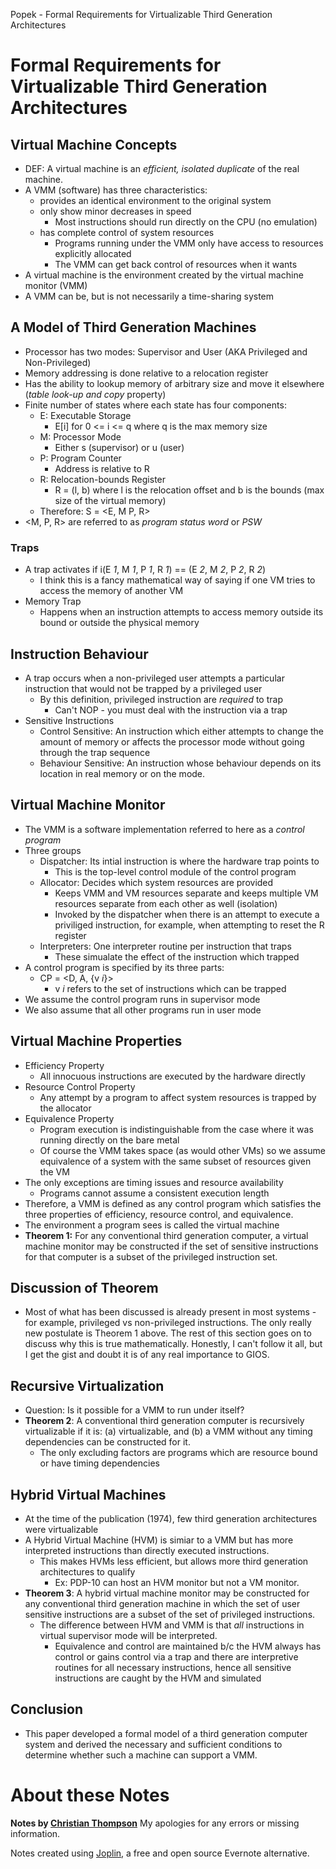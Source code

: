 Popek - Formal Requirements for Virtualizable Third Generation Architectures

# Formal Requirements for Virtualizable Third Generation Architectures

## Virtual Machine Concepts
 - DEF: A virtual machine is an *efficient, isolated duplicate* of the real machine.
 - A VMM (software) has three characteristics:
	 - provides an identical environment to the original system
	 - only show minor decreases in speed
		 - Most instructions should run directly on the CPU (no emulation)
	 - has complete control of system resources
		 - Programs running under the VMM only have access to resources explicitly allocated
		 - The VMM can get back control of resources when it wants
 - A virtual machine is the environment created by the virtual machine monitor (VMM)
 - A VMM can be, but is not necessarily a time-sharing system

## A Model of Third Generation Machines
 - Processor has two modes: Supervisor and User (AKA Privileged and Non-Privileged)
 - Memory addressing is done relative to a relocation register
 - Has the ability to lookup memory of arbitrary size and move it elsewhere (*table look-up and copy* property)
 - Finite number of states where each state has four components:
	 - E: Executable Storage
		 - E[i] for 0 <= i <= q where q is the max memory size
	 - M: Processor Mode
		 - Either s (supervisor) or u (user)
	 - P: Program Counter
		 - Address is relative to R
	 - R: Relocation-bounds Register
		 - R = (l, b) where l is the relocation offset and b is the bounds (max size of the virtual memory)
	 - Therefore: S = <E, M P, R>
 - <M, P, R> are referred to as *program status word* or *PSW*

### Traps
 - A trap activates if i(E _1_, M _1_, P _1_, R _1_) == (E _2_, M _2_, P _2_, R _2_)
	 - I think this is a fancy mathematical way of saying if one VM tries to access the memory of another VM
 - Memory Trap
	 - Happens when an instruction attempts to access memory outside its bound or outside the physical memory

## Instruction Behaviour
 - A trap occurs when a non-privileged user attempts a particular instruction that would not be trapped by a privileged user
	 - By this definition, privileged instruction are *required* to trap
		 - Can't NOP - you must deal with the instruction via a trap
 - Sensitive Instructions
	 - Control Sensitive: An instruction which either attempts to change the amount of memory or affects the processor mode without going through the trap sequence
	 - Behaviour Sensitive: An instruction whose behaviour depends on its location in real memory or on the mode.

## Virtual Machine Monitor
 - The VMM is a software implementation referred to here as a *control program*
 - Three groups
	 - Dispatcher: Its intial instruction is where the hardware trap points to
		 - This is the top-level control module of the control program
	 - Allocator: Decides which system resources are provided
		 - Keeps VMM and VM resources separate and keeps multiple VM resources separate from each other as well (isolation)
		 - Invoked by the dispatcher when there is an attempt to execute a priviliged instruction, for example, when attempting to reset the R register
	 - Interpreters: One interpreter routine per instruction that traps
		 - These simualate the effect of the instruction which trapped
 - A control program is specified by its three parts:
	 - CP = <D, A, {v _i_}>
		 - v _i_ refers to the set of instructions which can be trapped
 - We assume the control program runs in supervisor mode
 - We also assume that all other programs run in user mode

## Virtual Machine Properties
 - Efficiency Property
	 - All innocuous instructions are executed by the hardware directly
 - Resource Control Property
	 - Any attempt by a program to affect system resources is trapped by the allocator
 - Equivalence Property
	 - Program execution is indistinguishable from the case where it was running directly on the bare metal
	 - Of course the VMM takes space (as would other VMs) so we assume equivalence of a system with the same subset of resources given the VM
 - The only exceptions are timing issues and resource availability
	 - Programs cannot assume a consistent execution length
 - Therefore, a VMM is defined as any control program which satisfies the three properties of efficiency, resource control, and equivalence.
 - The environment a program sees is called the virtual machine
 - **Theorem 1:** For any conventional third generation computer, a virtual machine monitor may be constructed if the set of sensitive instructions for that computer is a subset of the privileged instruction set.

## Discussion of Theorem
 - Most of what has been discussed is already present in most systems - for example, privileged vs non-privileged instructions. The only really new postulate is Theorem 1 above.  The rest of this section goes on to discuss why this is true mathematically. Honestly, I can't follow it all, but I get the gist and doubt it is of any real importance to GIOS.

## Recursive Virtualization
 - Question: Is it possible for a VMM to run under itself?
 - **Theorem 2**: A conventional third generation computer is recursively virtualizable if it is: (a) virtualizable, and (b) a VMM without any timing dependencies can be constructed for it.
	 - The only excluding factors are programs which are resource bound or have timing dependencies

## Hybrid Virtual Machines
 - At the time of the publication (1974), few third generation architectures were virtualizable
 - A Hybrid Virtual Machine (HVM) is simiar to a VMM but has more interpreted instructions than directly executed instructions.
	 - This makes HVMs less efficient, but allows more third generation architectures to qualify
		 - Ex: PDP-10 can host an HVM monitor but not a VM monitor.
 - **Theorem 3**: A hybrid virtual machine monitor may be constructed for any conventional third generation machine in which the set of user sensitive instructions are a subset of the set of privileged instructions.
	 - The difference between HVM and VMM is that *all* instructions in virtual supervisor mode will be interpreted. 
		 - Equivalence and control are maintained b/c the HVM always has control or gains control via a trap and there are interpretive routines for all necessary instructions, hence all sensitive instructions are caught by the HVM and simulated

## Conclusion
 - This paper developed a formal model of a third generation computer system and derived the necessary and sufficient conditions to determine whether such a machine can support a VMM.

# About these Notes

**Notes by [Christian Thompson](https://christianthompson.com/)**
My apologies for any errors or missing information.

Notes created using [Joplin](https://joplinapp.org/), a free and open source Evernote alternative.